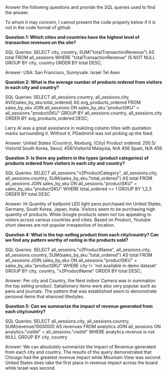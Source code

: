 Answer the following questions and provide the SQL queries used to find the answer.

To whom it may concern, I cannot present the code properly below if it is not in the code format of github
    
**Question 1: Which cities and countries have the highest level of transaction revenues on the site?**


SQL Queries:
SELECT city, country, SUM("totalTransactionRevenue") AS total
    FROM all_sessions
    WHERE "totalTransactionRevenue" IS NOT NULL
    GROUP BY city, country
    ORDER BY total DESC;


Answer: USA: San Francisco, Sunnyvale. Israel Tel Avev

**Question 2: What is the average number of products ordered from visitors in each city and country?**


SQL Queries:
SELECT 
    all_sessions.country, 
    all_sessions.city,  
    AVG(sales_by_sku.total_ordered) AS avg_products_ordered
FROM 
    sales_by_sku
JOIN 
    all_sessions ON sales_by_sku."productSKU" = all_sessions."productSKU"
GROUP BY 
    all_sessions.country, 
    all_sessions.city 
ORDER BY 
    avg_products_ordered DESC;


Larry AI was a great assistance in realizing column titles with quotation marks surrounding it. Without it, PGadmin4 was not picking up the feed. 

Answer: United States (Country), Rexburg, (City) Product ordered: 250.5/ VistorId
        South Korea, Seoul, 456/VisitorId
        Malaysia, N/A 456
        Spain, N/A 456

**Question 3: Is there any pattern in the types (product categories) of products ordered from visitors in each city and country?**


SQL Queries:
SELECT all_sessions."v2ProductCategory", all_sessions.city, all_sessions.country, SUM(sales_by_sku."total_ordered") AS total
    FROM all_sessions
	JOIN sales_by_sku ON all_sessions."productSKU" = sales_by_sku."productSKU"
	WHERE total_ordered >= 1
	GROUP BY 1,2,3
	ORDER BY total DESC


Answer: Hi Quantity of ballpoint LED light pens purchased inn United States, Germany, South Korea, Japan, India. Visitors seem to be purchasing high quantity of products. While Google products seem not too appealing to vistors across various countries and cities. Based on Product, Youtube short sleeves are not popular irrespective of location. 



**Question 4: What is the top-selling product from each city/country? Can we find any pattern worthy of noting in the products sold?**


SQL Queries:
SELECT all_sessions."v2ProductName", all_sessions.city, all_sessions.country, SUM(sales_by_sku."total_ordered") AS total
	FROM all_sessions
	JOIN sales_by_sku ON all_sessions."productSKU" = sales_by_sku."productSKU"
	WHERE city != 'not available in demo dataset'
	GROUP BY city, country, "v2ProductName"
	ORDER BY total DESC;

Answer: Per city and Country, the Nest indoor Camera was in summation the top selling product. Satiationary items were also very popular such as pens and journals. The pattern that was established seem to demonstrate personal items that ehanced lifestyles. 




**Question 5: Can we summarize the impact of revenue generated from each city/country?**

SQL Queries:
SELECT all_sessions.city, all_sessions.country, SUM(revenue/1000000) AS revenues FROM analytics 
	JOIN all_sessions ON analytics."visitId" = all_sessions."visitId"
	WHERE analytics.revenue is not NULL
	GROUP BY city, country


Answer: We can absolutely summarize the impact of Reveniue generated from each city and country. The results of the query demonstrated that Chicago had the greatest revenue impact while Mountain View was second. United States does take the first place in revenue impact across the board while Israel was second.







